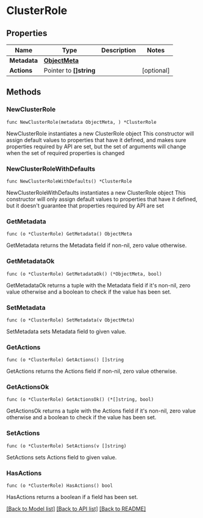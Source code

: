 # ClusterRole

## Properties

Name | Type | Description | Notes
------------ | ------------- | ------------- | -------------
**Metadata** | [**ObjectMeta**](ObjectMeta.md) |  | 
**Actions** | Pointer to **[]string** |  | [optional] 

## Methods

### NewClusterRole

`func NewClusterRole(metadata ObjectMeta, ) *ClusterRole`

NewClusterRole instantiates a new ClusterRole object
This constructor will assign default values to properties that have it defined,
and makes sure properties required by API are set, but the set of arguments
will change when the set of required properties is changed

### NewClusterRoleWithDefaults

`func NewClusterRoleWithDefaults() *ClusterRole`

NewClusterRoleWithDefaults instantiates a new ClusterRole object
This constructor will only assign default values to properties that have it defined,
but it doesn't guarantee that properties required by API are set

### GetMetadata

`func (o *ClusterRole) GetMetadata() ObjectMeta`

GetMetadata returns the Metadata field if non-nil, zero value otherwise.

### GetMetadataOk

`func (o *ClusterRole) GetMetadataOk() (*ObjectMeta, bool)`

GetMetadataOk returns a tuple with the Metadata field if it's non-nil, zero value otherwise
and a boolean to check if the value has been set.

### SetMetadata

`func (o *ClusterRole) SetMetadata(v ObjectMeta)`

SetMetadata sets Metadata field to given value.


### GetActions

`func (o *ClusterRole) GetActions() []string`

GetActions returns the Actions field if non-nil, zero value otherwise.

### GetActionsOk

`func (o *ClusterRole) GetActionsOk() (*[]string, bool)`

GetActionsOk returns a tuple with the Actions field if it's non-nil, zero value otherwise
and a boolean to check if the value has been set.

### SetActions

`func (o *ClusterRole) SetActions(v []string)`

SetActions sets Actions field to given value.

### HasActions

`func (o *ClusterRole) HasActions() bool`

HasActions returns a boolean if a field has been set.


[[Back to Model list]](../README.md#documentation-for-models) [[Back to API list]](../README.md#documentation-for-api-endpoints) [[Back to README]](../README.md)


